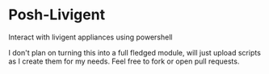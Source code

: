 # Posh-Livigent
Interact with livigent appliances using powershell

I don't plan on turning this into a full fledged module, will just upload scripts as I create them for my needs. Feel free to fork or open pull requests.
